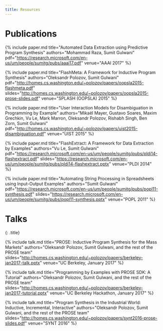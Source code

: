 ```yaml
---
title: Resources
---
```


# Publications

{% include paper.md title="Automated Data Extraction using Predictive Program Synthesis"
                    authors="Mohammad Raza, Sumit Gulwani"
                    pdf="https://research.microsoft.com/en-us/um/people/sumitg/pubs/aaai17.pdf"
                    venue="AAAI 2017"
%}

{% include paper.md title="FlashMeta: A Framework for Inductive Program Synthesis"
                    authors="Oleksandr Polozov, Sumit Gulwani"
                    pdf="http://homes.cs.washington.edu/~polozov/papers/oopsla2015-flashmeta.pdf"
                    slides="http://homes.cs.washington.edu/~polozov/papers/oopsla2015-prose-slides.pdf"
                    venue="SPLASH (OOPSLA) 2015"
%}

{% include paper.md title="User Interaction Models for Disambiguation in Programming by Example"
                    authors="Mikaël Mayer, Gustavo Soares, Maxim Grechkin, Vu Le, Mark Marron, Oleksandr Polozov, Rishabh Singh, Ben Zorn, Sumit Gulwani"
                    pdf="http://homes.cs.washington.edu/~polozov/papers/uist2015-disambiguation.pdf"
                    venue="UIST 2015"
%}

{% include paper.md title="FlashExtract: A Framework for Data Extraction by Examples"
                    authors="Vu Le, Sumit Gulwani"
                    pdf="https://research.microsoft.com/en-us/um/people/sumitg/pubs/pldi14-flashextract.pdf"
                    slides="https://research.microsoft.com/en-us/um/people/sumitg/pubs/pldi14-flashextract.pptx"
                    venue="PLDI 2014"
%}

{% include paper.md title="Automating String Processing in Spreadsheets using Input-Output Examples"
                    authors="Sumit Gulwani"
                    pdf="https://research.microsoft.com/en-us/um/people/sumitg/pubs/popl11-synthesis.pdf"
                    slides="https://research.microsoft.com/en-us/um/people/sumitg/pubs/popl11-synthesis.pptx"
                    venue="POPL 2011"
%}

# Talks
{: .title}

{% include talk.md title="PROSE: Inductive Program Synthesis for the Mass Markets"
                    authors="Oleksandr Polozov, Sumit Gulwani, and the rest of the PROSE team"
                    slides="http://homes.cs.washington.edu/~polozov/papers/berkeley-jan2017-talk.pptx"
                    venue="UC Berkeley, January 2017"
%}

{% include talk.md title="Programming by Examples with PROSE SDK: A Tutorial"
                    authors="Oleksandr Polozov, Sumit Gulwani, and the rest of the PROSE team"
                    slides="http://homes.cs.washington.edu/~polozov/papers/berkeley-jan2017-tutorial.pptx"
                    venue="UC Berkeley Hackathon, January 2017"
%}

{% include talk.md title="Program Synthesis in the Industrial World: Inductive, Incremental, Interactive"
                    authors="Oleksandr Polozov, Sumit Gulwani, and the rest of the PROSE team"
                    slides="http://homes.cs.washington.edu/~polozov/papers/synt2016-prose-slides.pdf"
                    venue="SYNT 2016"
%}

